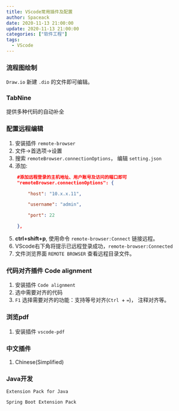 ```yaml
---
title: VScode常用插件及配置
author: Spaceack
date: 2020-11-13 21:00:00
update: 2020-11-13 21:00:00
categories: ["软件工程"]
tags: 
  - VScode
---
```

### 流程图绘制
`Draw.io`
新建 `.dio` 的文件即可编辑。

### TabNine
提供多种代码的自动补全

### 配置远程编辑
1. 安装插件 `remote-browser`
2. 文件→首选项→设置
3. 搜索 `remoteBrowser.connectionOptions`， 编辑 `setting.json`
4. 添加:
  ```json
      #添加远程登录的主机地址、用户账号及访问的端口即可
      "remoteBrowser.connectionOptions": {

          "host": "10.x.x.11",  

          "username": "admin", 

          "port": 22

      },
  ```
  5. **ctrl+shift+p**, 使用命令 `remote-browser:Connect` 链接远程。
  6. VScode右下角将提示已远程登录成功，`remote-browser:Connected`
  7. 文件浏览界面 `REMOTE BROWSER` 查看远程目录文件。

###  代码对齐插件 Code alignment
1. 安装插件 `Code alignment`
2. 选中需要对齐的代码
3. `F1` 选择需要对齐的功能：支持等号对齐(`Ctrl `+ `=`)， 注释对齐等。

### 浏览pdf
1. 安装插件 `vscode-pdf`

### 中文插件
1. Chinese(Simplified)

### Java开发
`Extension Pack for Java`

`Spring Boot Extension Pack`
